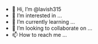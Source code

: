 - 👋 Hi, I’m @lavish315
- 👀 I’m interested in ...
- 🌱 I’m currently learning ...
- 💞️ I’m looking to collaborate on ...
- 📫 How to reach me ...                                 

<!---
lavish315/lavish315 is a ✨ special ✨ repository because its `README.md` (this file) appears on your GitHub profile.
You can click the Preview link to take a look at your changes.
--->
